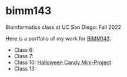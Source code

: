 # bimm143
Bioinformatics class at UC San Diego: Fall 2022 

Here is a portfolio of my work for [BIMM143](https://bioboot.github.io/bimm143_F22/).

- Class 6: 
- Class 7:
- Class 10: [Halloween Candy Mini-Project](https://github.com/katypowell/bimm143/blob/main/class10/class10.md)
- Class 13: 
